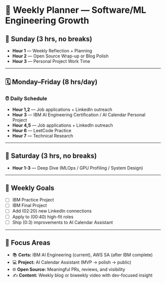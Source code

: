 # 🧠 Weekly Planner — Software/ML Engineering Growth

## 📘 Sunday (3 hrs, no breaks)

- **Hour 1** — Weekly Reflection + Planning
- **Hour 2** — Open Source Wrap-up or Blog Polish
- **Hour 3** — Personal Project Work Time

---

## 🗓️ Monday–Friday (8 hrs/day)

### ⏰ Daily Schedule
- **Hour 1,2** — Job applications + LinkedIn outreach
- **Hour 3** — IBM AI Engineering Certification / AI Calendar Personal Project
- **Hour 4,5** — Job applications + LinkedIn outreach
- **Hour 6** — LeetCode Practice
- **Hour 7** — Technical Research

---

## 🧪 Saturday (3 hrs, no breaks)

- **Hour 1-3** — Deep Dive (MLOps / GPU Profiling / System Design)

---

## 🎯 Weekly Goals
- [ ] IBM Practice Project
- [ ] IBM Final Project
- [ ] Add (02:20) new LinkedIn connections
- [ ] Apply to (00:40) high-fit roles
- [ ] Ship (0:3) improvements to AI Calendar Assistant

---

## 🧩 Focus Areas
- 📚 **Certs:** IBM AI Engineering (current), AWS SA (after IBM complete)
- 💻 **Project:** AI Calendar Assistant (MVP → polish → public)
- 🌐 **Open Source:** Meaningful PRs, reviews, and visibility
- ✍️ **Content:** Weekly blog or biweekly video with dev-focused insight

